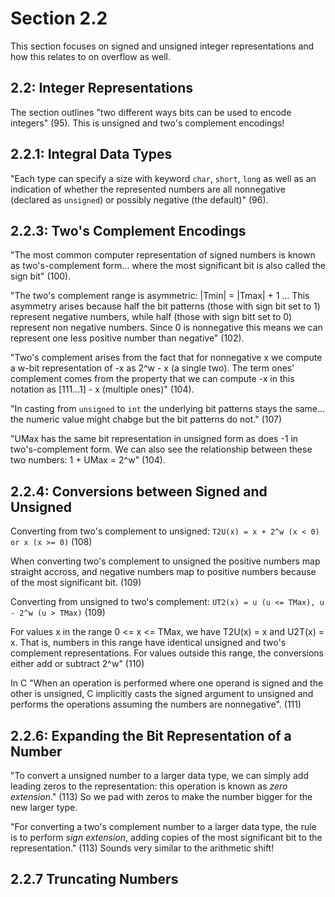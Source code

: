 # Section 2.2
This section focuses on signed and unsigned integer representations and how this relates to on overflow as well.

## 2.2: Integer Representations
The section outlines "two different ways bits can be used to encode integers" (95). This is unsigned and two's complement encodings!

## 2.2.1: Integral Data Types
"Each type can specify a size with keyword `char`, `short`, `long` as well as an indication of whether the represented numbers are all nonnegative (declared as `unsigned`) or possibly negative (the default)" (96).

## 2.2.3: Two's Complement Encodings
"The most common computer representation of signed numbers is known as two's-complement form... where the most significant bit is also called the sign bit" (100).

"The two's complement range is asymmetric: |Tmin| = |Tmax| + 1 ... This asymmetry arises because half the bit patterns (those with sign bit set to 1) represent negative numbers, while half (those with sign bitt set to 0) represent non negative numbers. Since 0 is nonnegative this means we can represent one less positive number than negative" (102).

"Two's complement arises from the fact that for nonnegative x we compute a w-bit representation of -x as 2^w - x (a single two). The term ones' complement comes from the property that we can compute -x in this notation as [111...1] - x (multiple ones)" (104).

"In casting from `unsigned` to `int` the underlying bit patterns stays the same... the numeric value might chabge but the bit patterns do not." (107)

"UMax has the same bit representation in unsigned form as does -1 in two's-complement form. We can also see the relationship between these two numbers: 1 + UMax = 2^w" (104).

## 2.2.4: Conversions between Signed and Unsigned
Converting from two's complement to unsigned:
`T2U(x) = x + 2^w (x < 0) or x (x >= 0)` (108)

When converting two's complement to unsigned the positive numbers map straight accross, and negative numbers map to positive numbers because of the most significant bit. (109)

Converting from unsigned to two's complement:
`UT2(x) = u (u <= TMax), u - 2^w (u > TMax)` (109)

For values x in the range 0 <= x <= TMax, we have T2U(x) = x and U2T(x) = x. That is, numbers in this range have identical unsigned and two's complement representations. For values outside this range, the conversions either add or subtract 2^w" (110)

In C "When an operation is performed where one operand is signed and the other is unsigned, C implicitly casts the signed argument to unsigned and performs the operations assuming the numbers are nonnegative". (111)

## 2.2.6: Expanding the Bit Representation of a Number

"To convert a unsigned number to a larger data type, we can simply add leading zeros to the representation: this operation is known as *zero extension*." (113) So we pad with zeros to make the number bigger for the new larger type.

"For converting a two's complement number to a larger data type, the rule is to perform *sign extension*, adding copies of the most significant bit to the representation." (113) Sounds very similar to the arithmetic shift!

## 2.2.7 Truncating Numbers

